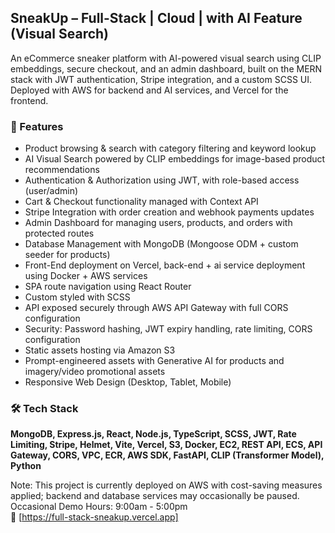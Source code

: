 ## SneakUp – Full-Stack | Cloud | with AI Feature (Visual Search)

An eCommerce sneaker platform with AI-powered visual search using CLIP embeddings, secure checkout, and an admin dashboard, 
built on the MERN stack with JWT authentication, Stripe integration, and a custom SCSS UI. 
Deployed with AWS for backend and AI services, and Vercel for the frontend.

### 🚀 Features
- Product browsing & search with category filtering and keyword lookup
- AI Visual Search powered by CLIP embeddings for image-based product recommendations
- Authentication & Authorization using JWT, with role-based access (user/admin)
- Cart & Checkout functionality managed with Context API
- Stripe Integration with order creation and webhook payments updates
- Admin Dashboard for managing users, products, and orders with protected routes
- Database Management with MongoDB (Mongoose ODM + custom seeder for products)
- Front-End deployment on Vercel, back-end + ai service deployment using Docker + AWS services
- SPA route navigation using React Router
- Custom styled with SCSS
- API exposed securely through AWS API Gateway with full CORS configuration
- Security: Password hashing, JWT expiry handling, rate limiting, CORS configuration
- Static assets hosting via Amazon S3
- Prompt-engineered assets with Generative AI for products and imagery/video promotional assets
- Responsive Web Design (Desktop, Tablet, Mobile)

### 🛠 Tech Stack
**MongoDB, Express.js, React, Node.js, TypeScript, SCSS, JWT, Rate Limiting, Stripe, Helmet, Vite, Vercel, S3, Docker, 
EC2, REST API, ECS, API Gateway, CORS, VPC, ECR, AWS SDK, FastAPI, CLIP (Transformer Model), Python**

Note: This project is currently deployed on AWS with cost-saving measures applied; backend and database services may occasionally be paused.<br>
Occasional Demo Hours: 9:00am - 5:00pm<br>
🔗 [https://full-stack-sneakup.vercel.app]
